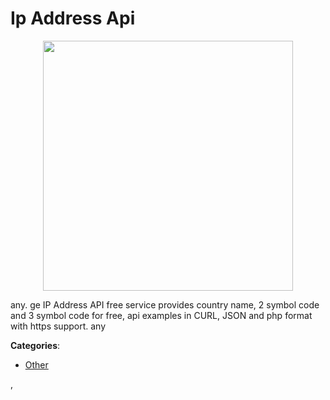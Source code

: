 # Ip Address Api
<p align="center">
    <img width="400" src="https://raw.githubusercontent.com/apis-list/apis-list/apis/ip-address-api/logo_256x256.png" />
</p>

any. ge IP Address API free service provides country name, 2 symbol code and 3 symbol code for free, api examples in CURL, JSON and php format with https support.  any



**Categories**:

- [Other](https://github.com/apis-list/apis-list#other)



,


